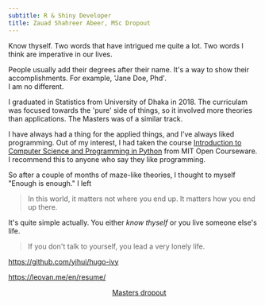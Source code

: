```yaml
---
subtitle: R & Shiny Developer
title: Zauad Shahreer Abeer, MSc Dropout
---
```


<p class = "first">Know thyself. Two words that have intrigued me quite a lot.
Two words I think are imperative in our lives.</p>  




People usually add their degrees after their name. It's a way to show
their accomplishments. For example, 'Jane Doe, Phd'.  
I am no different.  

I graduated in Statistics from University of Dhaka in 2018. The curriculam was
focused towards the 'pure' side of things, so it involved more theories than applications.
The Masters was of a similar track.   


I have always had a thing for the applied things, and I've always liked programming.
Out of my interest, I had taken the course <a href="https://ocw.mit.edu/courses/electrical-engineering-and-computer-science/6-0001-introduction-to-computer-science-and-programming-in-python-fall-2016/" class="a-body">Introduction to Computer Science and Programming in Python</a> from MIT Open Courseware. I recommend this to anyone who
say they like programming.

So after a couple of months of maze-like theories, I thought to myself
"Enough is enough." I left

> In this world, it matters not where you end up. It matters how you end up there.  


It's quite simple actually. You either *know thyself* or you live someone else's
life.

> If you don't talk to yourself, you lead a very lonely life.


https://github.com/yihui/hugo-ivy

https://leovan.me/en/resume/

<div style = "text-align-last: center;">
  <ul style = "list-style: none;">
    <li><a href = "/about" style = "border-bottom: none;"><i class="fa fa-graduation-cap"></i> Masters dropout </a></li>
  </ul>

